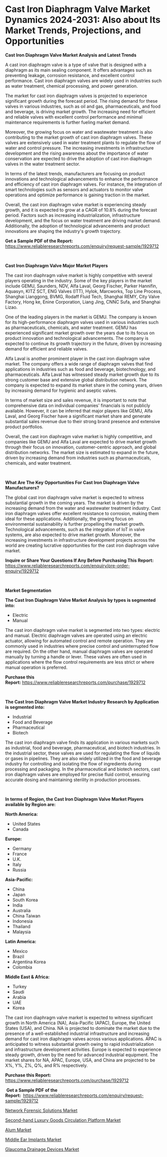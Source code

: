 <p><h1>Cast Iron Diaphragm Valve Market Dynamics 2024-2031: Also about Its Market Trends, Projections, and Opportunities</h1></p><p><strong>Cast Iron Diaphragm Valve Market Analysis and Latest Trends</strong></p>
<p><p>A cast iron diaphragm valve is a type of valve that is designed with a diaphragm as its main sealing component. It offers advantages such as preventing leakage, corrosion resistance, and excellent control performance. Cast iron diaphragm valves are widely used in industries such as water treatment, chemical processing, and power generation.</p><p>The market for cast iron diaphragm valves is projected to experience significant growth during the forecast period. The rising demand for these valves in various industries, such as oil and gas, pharmaceuticals, and food and beverage, is driving market growth. The increasing need for efficient and reliable valves with excellent control performance and minimal maintenance requirements is further fueling market demand.</p><p>Moreover, the growing focus on water and wastewater treatment is also contributing to the market growth of cast iron diaphragm valves. These valves are extensively used in water treatment plants to regulate the flow of water and control pressure. The increasing investments in infrastructure development and the rising awareness about the importance of water conservation are expected to drive the adoption of cast iron diaphragm valves in the water treatment sector.</p><p>In terms of the latest trends, manufacturers are focusing on product innovations and technological advancements to enhance the performance and efficiency of cast iron diaphragm valves. For instance, the integration of smart technologies such as sensors and actuators to monitor valve operations and optimize performance is gaining traction in the market.</p><p>Overall, the cast iron diaphragm valve market is experiencing steady growth, and it is expected to grow at a CAGR of 10.8% during the forecast period. Factors such as increasing industrialization, infrastructure development, and the focus on water treatment are driving market demand. Additionally, the adoption of technological advancements and product innovations are shaping the industry's growth trajectory.</p></p>
<p><strong>Get a Sample PDF of the Report:&nbsp;</strong> <a href="https://www.reliableresearchreports.com/enquiry/request-sample/1929712">https://www.reliableresearchreports.com/enquiry/request-sample/1929712</a></p>
<p>&nbsp;</p>
<p><strong>Cast Iron Diaphragm Valve Major Market Players</strong></p>
<p><p>The cast iron diaphragm valve market is highly competitive with several players operating in the industry. Some of the key players in the market include GEMU, Saunders, NDV, Alfa Laval, Georg Fischer, Parker Hannifin, Aquasyn, KITZ SCT, ENG Valves (ITT), Hylok, Marcworks, Top Line Process, Shanghai Lianggong, BVMG, Rodaff Fluid Tech, Shanghai REMY, City Valve Factory, Hong ke, Enine Corporation, Liang Jing, CNNC Sufa, and Shanghai Lizao.</p><p>One of the leading players in the market is GEMU. The company is known for its high-performance diaphragm valves used in various industries such as pharmaceuticals, chemicals, and water treatment. GEMU has experienced significant market growth over the years due to its focus on product innovation and technological advancements. The company is expected to continue its growth trajectory in the future, driven by increasing demand for efficient and reliable valves.</p><p>Alfa Laval is another prominent player in the cast iron diaphragm valve market. The company offers a wide range of diaphragm valves that find applications in industries such as food and beverage, biotechnology, and pharmaceuticals. Alfa Laval has witnessed steady market growth due to its strong customer base and extensive global distribution network. The company is expected to expand its market share in the coming years, driven by increasing demand for hygienic and aseptic valves.</p><p>In terms of market size and sales revenue, it is important to note that comprehensive data on individual companies' financials is not publicly available. However, it can be inferred that major players like GEMU, Alfa Laval, and Georg Fischer have a significant market share and generate substantial sales revenue due to their strong brand presence and extensive product portfolios.</p><p>Overall, the cast iron diaphragm valve market is highly competitive, and companies like GEMU and Alfa Laval are expected to drive market growth through their focus on innovation, customer-centric approach, and global distribution networks. The market size is estimated to expand in the future, driven by increasing demand from industries such as pharmaceuticals, chemicals, and water treatment.</p></p>
<p>&nbsp;</p>
<p><strong>What Are The Key Opportunities For Cast Iron Diaphragm Valve Manufacturers?</strong></p>
<p><p>The global cast iron diaphragm valve market is expected to witness substantial growth in the coming years. The market is driven by the increasing demand from the water and wastewater treatment industry. Cast iron diaphragm valves offer excellent resistance to corrosion, making them ideal for these applications. Additionally, the growing focus on environmental sustainability is further propelling the market growth. Technological advancements, such as the integration of IoT in valve systems, are also expected to drive market growth. Moreover, the increasing investments in infrastructure development projects across the world are creating lucrative opportunities for the cast iron diaphragm valve market.</p></p>
<p><strong>Inquire or Share Your Questions If Any Before Purchasing This Report:</strong> <a href="https://www.reliableresearchreports.com/enquiry/pre-order-enquiry/1929712">https://www.reliableresearchreports.com/enquiry/pre-order-enquiry/1929712</a></p>
<p>&nbsp;</p>
<p><strong>Market Segmentation</strong></p>
<p><strong>The Cast Iron Diaphragm Valve Market Analysis by types is segmented into:</strong></p>
<p><ul><li>Electric</li><li>Manual</li></ul></p>
<p><p>The cast iron diaphragm valve market is segmented into two types: electric and manual. Electric diaphragm valves are operated using an electric actuator, allowing for automated control and remote operation. They are commonly used in industries where precise control and uninterrupted flow are required. On the other hand, manual diaphragm valves are operated manually by turning a handle or lever. These valves are often used in applications where the flow control requirements are less strict or where manual operation is preferred.</p></p>
<p><strong>Purchase this Report:&nbsp;</strong><a href="https://www.reliableresearchreports.com/purchase/1929712">https://www.reliableresearchreports.com/purchase/1929712</a></p>
<p>&nbsp;</p>
<p><strong>The Cast Iron Diaphragm Valve Market Industry Research by Application is segmented into:</strong></p>
<p><ul><li>Industrial</li><li>Food and Beverage</li><li>Pharmaceutical</li><li>Biotech</li></ul></p>
<p><p>The cast iron diaphragm valve finds its application in various markets such as industrial, food and beverage, pharmaceutical, and biotech industries. In the industrial sector, these valves are used for regulating the flow of liquids or gases in pipelines. They are also widely utilized in the food and beverage industry for controlling and isolating the flow of ingredients during processing and packaging. In the pharmaceutical and biotech sectors, cast iron diaphragm valves are employed for precise fluid control, ensuring accurate dosing and maintaining sterility in production processes.</p></p>
<p>&nbsp;</p>
<p><strong>In terms of Region, the Cast Iron Diaphragm Valve Market Players available by Region are:</strong></p>
<p>
    <p> <strong> North America: </strong>
        <ul>
            <li>United States</li>
            <li>Canada</li>
        </ul>
        </p> 
    <p> <strong> Europe: </strong>
        <ul>
            <li>Germany</li>
            <li>France</li>
            <li>U.K.</li>
            <li>Italy</li>
            <li>Russia</li>
        </ul>
        </p> 
    <p> <strong> Asia-Pacific: </strong>
        <ul>
            <li>China</li>
            <li>Japan</li>
            <li>South Korea</li>
            <li>India</li>
            <li>Australia</li>
            <li>China Taiwan</li>
            <li>Indonesia</li>
            <li>Thailand</li>
            <li>Malaysia</li>
        </ul>
        </p> 
    <p> <strong> Latin America: </strong>
        <ul>
            <li>Mexico</li>
            <li>Brazil</li>
            <li>Argentina Korea</li>
            <li>Colombia</li>
        </ul>
        </p> 
    <p> <strong> Middle East & Africa: </strong>
        <ul>
            <li>Turkey</li>
            <li>Saudi</li>
            <li>Arabia</li>
            <li>UAE</li>
            <li>Korea</li>
        </ul>
    </p>
    </p>
<p><p>The cast iron diaphragm valve market is expected to witness significant growth in North America (NA), Asia-Pacific (APAC), Europe, the United States (USA), and China. NA is projected to dominate the market due to the presence of a well-established industrial infrastructure and increasing demand for cast iron diaphragm valves across various applications. APAC is anticipated to witness substantial growth owing to rapid industrialization and infrastructure development activities. Europe is expected to experience steady growth, driven by the need for advanced industrial equipment. The market shares for NA, APAC, Europe, USA, and China are projected to be X%, Y%, Z%, Q%, and R% respectively.</p></p>
<p><strong>Purchase this Report: </strong><a href="https://www.reliableresearchreports.com/purchase/1929712">https://www.reliableresearchreports.com/purchase/1929712</a></p>
<p>&nbsp;<strong>Get a Sample PDF of the Report:&nbsp;&nbsp;</strong><a href="https://www.reliableresearchreports.com/enquiry/request-sample/1929712">https://www.reliableresearchreports.com/enquiry/request-sample/1929712</a></p>
<p><strong></strong></p>
<p><p><a href="https://github.com/pgtimber/Market-Research-Report-List-1/blob/main/network-forensic-solutions-market.md">Network Forensic Solutions Market</a></p><p><a href="https://github.com/kufem1/Market-Research-Report-List-1/blob/main/second-hand-luxury-goods-circulation-platform-market.md">Second-hand Luxury Goods Circulation Platform Market</a></p><p><a href="https://medium.com/@josephbogan19/alum-market-outlook-industry-overview-and-forecast-2024-to-2031-aaf66c809d82">Alum Market</a></p><p><a href="https://medium.com/@josephbogan19/middle-ear-implants-market-insight-market-trends-growth-forecasted-from-2024-to-2031-ac78c2f4c5a7">Middle Ear Implants Market</a></p><p><a href="https://medium.com/@josephbogan19/glaucoma-drainage-devices-market-furnishes-information-on-market-share-market-trends-and-market-0cd6ba6f37e2">Glaucoma Drainage Devices Market</a></p></p>